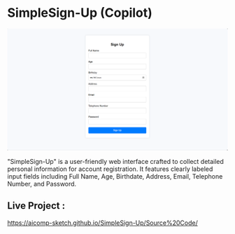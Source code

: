 # SimpleSign-Up (Copilot)

![My Screenshot](Images/Image1.PNG)

"SimpleSign-Up" is a user-friendly web interface crafted to collect detailed personal information for account registration. It features clearly labeled input fields including Full Name, Age, Birthdate, Address, Email, Telephone Number, and Password.

## Live Project :
https://aicomp-sketch.github.io/SimpleSign-Up/Source%20Code/
